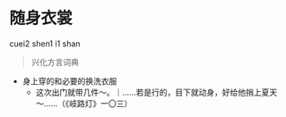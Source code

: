 # 随身衣裳
cuei2 shen1 i1 shan
> 兴化方言词典
- 身上穿的和必要的换洗衣服
  - 这次出门就带几件～。｜……若是行的，目下就动身，好给他捎上夏天～……（《岐路灯》一〇三）
